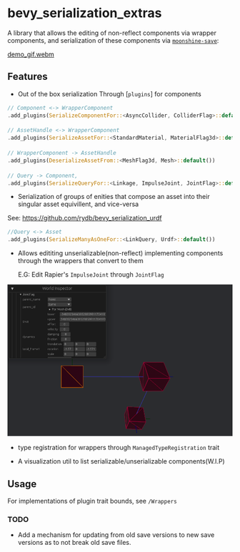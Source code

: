 # bevy_serialization_extras

A library that allows the editing of non-reflect components via wrapper components, and serialization of these components via [`moonshine-save`](https://github.com/Zeenobit/moonshine_save):

[demo_gif.webm](https://github.com/rydb/bevy_serialization_extras/assets/43288084/3bda45f1-c75a-437b-a02d-27e58bd3276e)

## Features

- Out of the box serialization Through [`plugins`] for components

```Rust
// Component <-> WrapperComponent
.add_plugins(SerializeComponentFor::<AsyncCollider, ColliderFlag>::default())

// AssetHandle <-> WrapperComponent
.add_plugins(SerializeAssetFor::<StandardMaterial, MaterialFlag3d>::default())

// WrapperComponent -> AssetHandle
.add_plugins(DeserializeAssetFrom::<MeshFlag3d, Mesh>::default())

// Query -> Component, 
.add_plugins(SerializeQueryFor::<Linkage, ImpulseJoint, JointFlag>::default())
```

- Serialization of groups of enities that compose an asset into their singular asset equivillent, and vice-versa

See: <https://github.com/rydb/bevy_serialization_urdf>
```Rust
//Query <-> Asset
.add_plugins(SerializeManyAsOneFor::<LinkQuery, Urdf>::default())
```

- Allows edititing unserializable(non-reflect) implementing components through the wrappers that convert to them

    E.G: Edit Rapier's `ImpulseJoint` through `JointFlag`

![edit_example.png](edit_example.png)

- type registration for wrappers through `ManagedTypeRegistration` trait

- A visualization util to list serializable/unserializable components(W.I.P)

## Usage

For implementations of plugin trait bounds, see `/Wrappers`

### TODO

- Add a mechanism for updating from old save versions to new save versions as to not break old save files.
